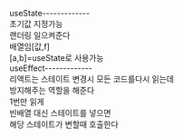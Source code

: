 useState-------------  
초기값 지정가능  
랜더링 일으켜준다  
배열임[값,f]  
[a,b]=useState로 사용가능  
useEffect-------------  
리액트는 스테이트 변경시 모든 코드를다시 읽는데  
방지해주는 역할을 해준다  
1번만 읽게  
빈배열 대신 스테이트를 넣으면  
해당 스테이트가 변할때 호출한다  